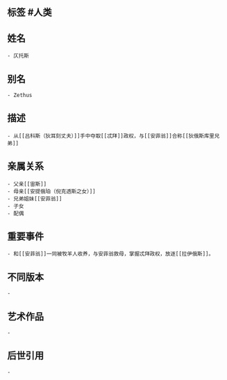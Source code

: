 ## 标签  #人类
## 姓名
	- 仄托斯
## 别名
	- Zethus
## 描述
	- 从[[吕科斯（狄耳刻丈夫）]]手中夺取[[忒拜]]政权，与[[安菲翁]]合称[[狄俄斯库里兄弟]]
## 亲属关系
	- 父亲[[宙斯]]
	- 母亲[[安提俄珀（倪克透斯之女）]]
	- 兄弟姐妹[[安菲翁]]
	- 子女
	- 配偶
## 重要事件
	- 和[[安菲翁]]一同被牧羊人收养，与安菲翁救母，掌握忒拜政权，放逐[[拉伊俄斯]]。
## 不同版本
	-
## 艺术作品
	-
## 后世引用
	-

